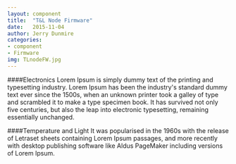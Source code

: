 ```yaml
---
layout: component
title:  "T&L Node Firmware"
date:   2015-11-04
author: Jerry Dunmire
categories:
- component
- Firmware
img: TLnodeFW.jpg
---
```

####Electronics
Lorem Ipsum is simply dummy text of the printing and typesetting industry. Lorem Ipsum has been the industry's standard dummy text ever since the 1500s, when an unknown printer took a galley of type and scrambled it to make a type specimen book. It has survived not only five centuries, but also the leap into electronic typesetting, remaining essentially unchanged.

####Temperature and Light
It was popularised in the 1960s with the release of Letraset sheets containing Lorem Ipsum passages, and more recently with desktop publishing software like Aldus PageMaker including versions of Lorem Ipsum.
